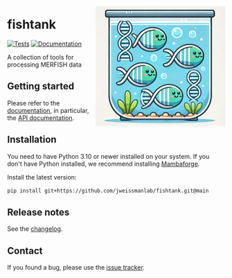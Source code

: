 <img
  src="https://raw.githubusercontent.com/jweissmanlab/fishtank/main/docs/_static/img/fishtank_logo.png"
  class="dark-light" align="right" width="300" alt="image"
/>

# fishtank



[![Tests][badge-tests]][tests]
[![Documentation][badge-docs]][documentation]


[badge-tests]: https://img.shields.io/github/actions/workflow/status/jweissmanlab/fishtank/test.yaml?branch=main
[badge-docs]: https://img.shields.io/readthedocs/fishtank-jsw

A collection of tools for processing MERFISH data


## Getting started

Please refer to the [documentation][],
in particular, the [API documentation][].

## Installation

You need to have Python 3.10 or newer installed on your system.
If you don't have Python installed, we recommend installing [Mambaforge][].

Install the latest version:

```bash
pip install git+https://github.com/jweissmanlab/fishtank.git@main
```

## Release notes

See the [changelog][].

## Contact

If you found a bug, please use the [issue tracker][].


[mambaforge]: https://github.com/conda-forge/miniforge#mambaforge
[scverse discourse]: https://discourse.scverse.org/
[issue tracker]: https://github.com/jweissmanlab/fishtank/issues
[tests]: https://github.com/jweissmanlab/fishtank/actions/workflows/test.yml
[documentation]: https://fishtank-jsw.readthedocs.io
[changelog]: https://fishtank-jsw.readthedocs.io/en/latest/changelog.html
[api documentation]: https://fishtank-jsw.readthedocs.io/en/latest/api.html
[pypi]: https://pypi.org/project/fishtank
